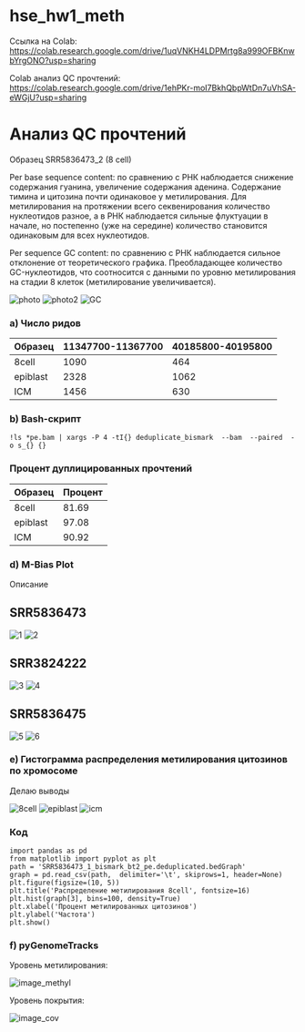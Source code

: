 # hse_hw1_meth
Ссылка на Colab: https://colab.research.google.com/drive/1uqVNKH4LDPMrtg8a999OFBKnwbYrgONO?usp=sharing

Colab анализ QC прочтений: https://colab.research.google.com/drive/1ehPKr-moI7BkhQbpWtDn7uVhSA-eWGjU?usp=sharing
# Анализ QC прочтений
Образец SRR5836473_2 (8 cell)

Per base sequence content: по сравнению с РНК наблюдается снижение содержания гуанина, увеличение содержания аденина. Содержание тимина и цитозина почти одинаковое у метилирования. Для метилирования на протяжении всего секвенирования количество нуклеотидов разное, а в РНК наблюдается сильные флуктуации в начале, но постепенно (уже на середине) количество становится одинаковым для всех нуклеотидов.

Per sequence GC content: по сравнению с РНК наблюдается сильное отклонение от теоретического графика. Преобладающее количество GC-нуклеотидов, что соотносится с данными по уровню метилирования на стадии 8 клеток (метилирование увеличивается).

![photo](https://user-images.githubusercontent.com/93256219/154565434-4297607e-e89e-413f-abf0-bfca2efcf69a.png)
![photo2](https://user-images.githubusercontent.com/93256219/154565437-288a6d15-ba75-4f5e-8a37-731f8474420e.png)
![GC](https://user-images.githubusercontent.com/93256219/154565439-2c75d41f-98ce-456f-a709-dd6f8e1d0430.png)


### a) Число ридов
Образец | 11347700-11367700 | 40185800-40195800 
--- | --- | --- 
8cell | 1090 | 464 
epiblast | 2328 | 1062 
ICM | 1456 | 630 

### b) Bash-скрипт
```
!ls *pe.bam | xargs -P 4 -tI{} deduplicate_bismark  --bam  --paired  -o s_{} {}
```
### Процент дуплицированных прочтений
Образец | Процент
--- | --- 
8cell | 81.69
epiblast | 97.08
ICM | 90.92 

### d) M-Bias Plot
Описание

## SRR5836473

![1](https://user-images.githubusercontent.com/93256219/154363988-1d2d27d7-db83-4901-a23e-c1063c0a47aa.png)
![2](https://user-images.githubusercontent.com/93256219/154363993-1d5b9a04-a447-475f-8afc-9766fdd82ece.png)

## SRR3824222

![3](https://user-images.githubusercontent.com/93256219/154364530-78b71064-c315-403f-979e-fe2febd50c7a.png)
![4](https://user-images.githubusercontent.com/93256219/154364534-0ea3f28c-7479-44f3-b659-3075522b1c36.png)

## SRR5836475

![5](https://user-images.githubusercontent.com/93256219/154364651-2e8e2ce4-744d-47d6-bd9d-17b49a584141.png)
![6](https://user-images.githubusercontent.com/93256219/154364652-17a27a28-2db3-41d4-b63f-c6abac5340b6.png)

### e) Гистограмма распределения метилирования цитозинов по хромосоме
Делаю выводы

![8cell](https://user-images.githubusercontent.com/93256219/154366250-b2c36b0f-a3f6-421a-9dee-9deab3ad2016.png)
![epiblast](https://user-images.githubusercontent.com/93256219/154366257-2c3b13ad-dc01-4d01-b1e2-9f4b660d7a61.png)
![icm](https://user-images.githubusercontent.com/93256219/154366258-88d1bc73-abe4-4f09-8e3f-a42803a126bd.png)

### Код
```
import pandas as pd
from matplotlib import pyplot as plt
path = 'SRR5836473_1_bismark_bt2_pe.deduplicated.bedGraph'
graph = pd.read_csv(path,  delimiter='\t', skiprows=1, header=None)
plt.figure(figsize=(10, 5))
plt.title('Распределение метилирования 8cell', fontsize=16) 
plt.hist(graph[3], bins=100, density=True)
plt.xlabel('Процент метилированных цитозинов')
plt.ylabel('Частота')
plt.show()
```
### f) pyGenomeTracks
Уровень метилирования:

![image_methyl](https://user-images.githubusercontent.com/93256219/154367500-1ebee4f9-c432-4c7f-b582-7659ef59cf80.png)

Уровень покрытия:

![image_cov](https://user-images.githubusercontent.com/93256219/154367526-70f7bb5c-47cc-4547-a322-158d58efe531.png)

